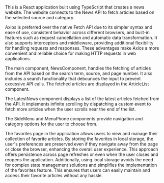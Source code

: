 This is a React application built using TypeScript that creates a news website. The website connects to the News API to fetch articles based on the selected source and category.

Axios is preferred over the native Fetch API due to its simpler syntax and ease of use, consistent behavior across different browsers, and built-in features such as request cancellation and automatic data transformation. It also supports interceptors and middleware, providing additional flexibility for handling requests and responses. These advantages make Axios a more convenient and reliable choice for making HTTP requests in web applications.

The main component, NewsComponent, handles the fetching of articles from the API based on the search term, source, and page number. It also includes a search functionality that debounces the input to prevent excessive API calls. The fetched articles are displayed in the ArticleList component.

The LatestNews component displays a list of the latest articles fetched from the API. It implements infinite scrolling by dispatching a custom event to fetch more articles when the user scrolls near the end of the list.

The SideMenu and MenuPhone components provide navigation and category options for the user to choose from.

The favorites page in the application allows users to view and manage their collection of favorite articles. By storing the favorites in local storage, the user's preferences are preserved even if they navigate away from the page or close the browser, enhancing the overall user experience. This approach offers persistence across page refreshes or even when the user closes and reopens the application. Additionally, using local storage avoids the need for complex state management solutions and simplifies the implementation of the favorites feature. This ensures that users can easily maintain and access their favorite articles without any hassle.
